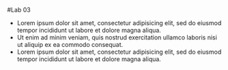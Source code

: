#Lab 03

- Lorem ipsum dolor sit amet, consectetur adipisicing elit, sed do eiusmod tempor incididunt ut labore et dolore magna aliqua. 
- Ut enim ad minim veniam, quis nostrud exercitation ullamco laboris nisi ut aliquip ex ea commodo consequat. 
- Lorem ipsum dolor sit amet, consectetur adipisicing elit, sed do eiusmod tempor incididunt ut labore et dolore magna aliqua. 



